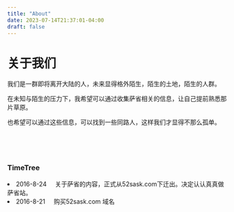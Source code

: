 ```yaml
---
title: "About"
date: 2023-07-14T21:37:01-04:00
draft: false
---
```


# 关于我们


我们是一群即将离开大陆的人，未来显得格外陌生，陌生的土地，陌生的人群。

在未知与陌生的压力下，我希望可以通过收集萨省相关的信息，让自己提前熟悉那片草原。

也希望可以通过这些信息，可以找到一些同路人，这样我们才显得不那么孤单。

&nbsp;

&nbsp;

### TimeTree

<li style="text-align: left;">
  2016-8-24     关于萨省的内容，正式从52sask.com下迁出。决定认认真真做萨省站。
</li>
<li style="text-align: left;">
  2016-8-21     购买52sask.com 域名
</li>